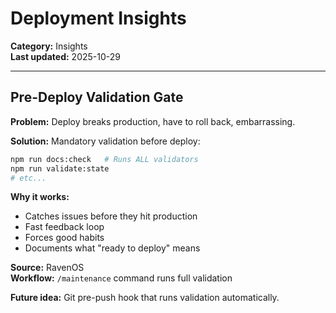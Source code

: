 # Deployment Insights

**Category:** Insights  
**Last updated:** 2025-10-29

---

## Pre-Deploy Validation Gate

**Problem:** Deploy breaks production, have to roll back, embarrassing.

**Solution:** Mandatory validation before deploy:
```bash
npm run docs:check   # Runs ALL validators
npm run validate:state
# etc...
```

**Why it works:**
- Catches issues before they hit production
- Fast feedback loop
- Forces good habits
- Documents what "ready to deploy" means

**Source:** RavenOS  
**Workflow:** `/maintenance` command runs full validation

**Future idea:** Git pre-push hook that runs validation automatically.

